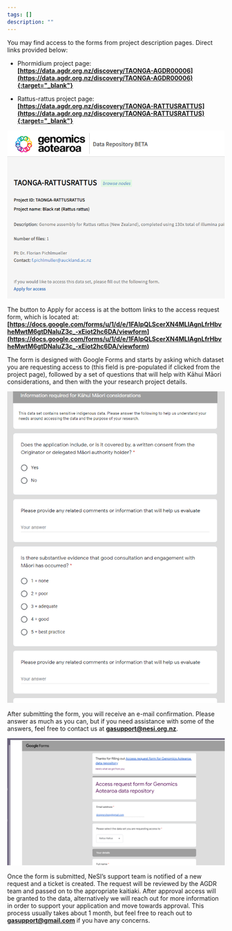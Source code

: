 ```yaml
---
tags: []
description: ""
---
```


You may find access to the forms from project description pages. Direct links provided below:

- Phormidium project page: **<ins>[https://data.agdr.org.nz/discovery/TAONGA-AGDR00006](https://data.agdr.org.nz/discovery/TAONGA-AGDR00006){:target="_blank"}</ins>**

- Rattus-rattus project page: **<ins>[https://data.agdr.org.nz/discovery/TAONGA-RATTUSRATTUS](https://data.agdr.org.nz/discovery/TAONGA-RATTUSRATTUS){:target="_blank"}</ins>**

![Alt text](../assets/images/request1.png)

The button to Apply for access is at the bottom links to the access request form, which is located at: **<ins>[https://docs.google.com/forms/u/1/d/e/1FAIpQLScerXN4MLIAgnLfrHbvheMwtM6gtDNaluZ3c_-xEiot2hc6DA/viewform](https://docs.google.com/forms/u/1/d/e/1FAIpQLScerXN4MLIAgnLfrHbvheMwtM6gtDNaluZ3c_-xEiot2hc6DA/viewform)</ins>**

The form is designed with Google Forms and starts by asking which dataset you are requesting access to (this field is pre-populated if clicked from the project page), followed by a set of questions that will help with Kāhui Māori considerations, and then with the your research project details.

![Alt text](../assets/images/request2.png)

After submitting the form, you will receive an e-mail confirmation. Please answer as much as you can, but if you need assistance with some of the answers, feel free to contact us at **<ins>[gasupport@nesi.org.nz](mailto:gasupport@nesi.org.nz)</ins>**.

![Alt text](../assets/images/request3.png)

Once the form is submitted, NeSI’s support team is notified of a new request and a ticket is created. The request will be reviewed by the AGDR team and passed on to the appropriate kaitiaki. After approval access will be granted to the data, alternatively we will reach out for more information in order to support your application and move towards approval. This process usually takes about 1 month, but feel free to reach out to **<ins>[gasupport@gmail.com](mailto:gasupport@gmail.com)</ins>** if you have any concerns.

